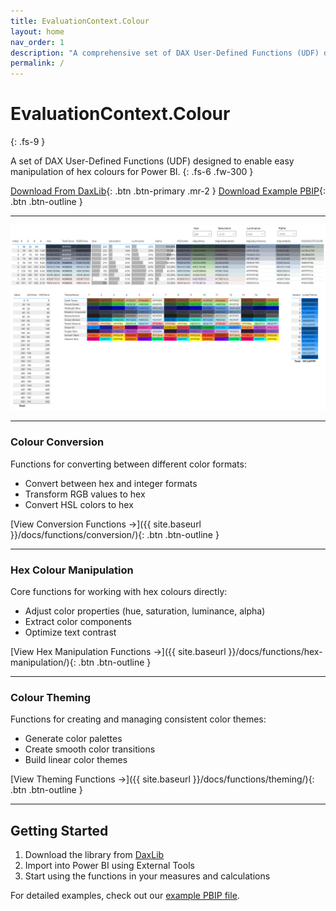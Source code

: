 ```yaml
---
title: EvaluationContext.Colour
layout: home
nav_order: 1
description: "A comprehensive set of DAX User-Defined Functions (UDF) designed to enable easy manipulation of hex colours for Power BI."
permalink: /
---
```


# EvaluationContext.Colour
{: .fs-9 }

A set of DAX User-Defined Functions (UDF) designed to enable easy manipulation of hex colours for Power BI.
{: .fs-6 .fw-300 }

[Download From DaxLib](https://daxlib.org/package/EvaluationContext.Colour/){: .btn .btn-primary .mr-2 }
[Download Example PBIP](https://github.com/EvaluationContext/EvaluationContext.Colour/tree/main/assets/PBIP){: .btn .btn-outline }

---

![Library in Action](/assets/img/UDFInPowerBI.png)

---

### Colour Conversion

Functions for converting between different color formats:

- Convert between hex and integer formats
- Transform RGB values to hex
- Convert HSL colors to hex

[View Conversion Functions →]({{ site.baseurl }}/docs/functions/conversion/){: .btn .btn-outline }

---

### Hex Colour Manipulation

Core functions for working with hex colours directly:

- Adjust color properties (hue, saturation, luminance, alpha)
- Extract color components
- Optimize text contrast

[View Hex Manipulation Functions →]({{ site.baseurl }}/docs/functions/hex-manipulation/){: .btn .btn-outline }

---

### Colour Theming

Functions for creating and managing consistent color themes:

- Generate color palettes
- Create smooth color transitions
- Build linear color themes

[View Theming Functions →]({{ site.baseurl }}/docs/functions/theming/){: .btn .btn-outline }

---

## Getting Started

1. Download the library from [DaxLib](https://daxlib.org/package/EvaluationContext.Colour/)
2. Import into Power BI using External Tools
3. Start using the functions in your measures and calculations

For detailed examples, check out our [example PBIP file](https://github.com/EvaluationContext/EvaluationContext.Colour/tree/main/assets/PBIP).